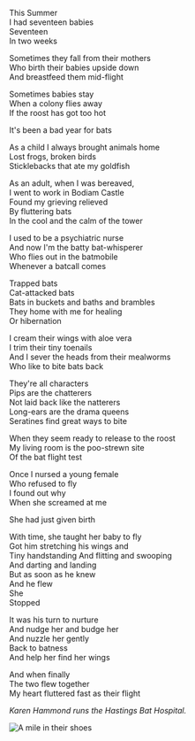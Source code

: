 This Summer<br/>
I had seventeen babies<br/>
Seventeen<br/>
In two weeks

Sometimes they fall from their mothers<br/>
Who birth their babies upside down<br/>
And breastfeed them mid-flight

Sometimes babies stay<br/>
When a colony flies away<br/>
If the roost has got too hot

It's been a bad year for bats

As a child I always brought animals home<br/>
Lost frogs, broken birds<br/>
Sticklebacks that ate my goldfish

As an adult, when I was bereaved,<br/>
I went to work in Bodiam Castle<br/>
Found my grieving relieved<br/>
By fluttering bats<br/>
In the cool and the calm of the tower

I used to be a psychiatric nurse<br/>
And now I'm the batty bat-whisperer<br/>
Who flies out in the batmobile<br/>
Whenever a batcall comes

Trapped bats<br/>
Cat-attacked bats<br/>
Bats in buckets and baths and brambles<br/>
They home with me for healing<br/>
Or hibernation

I cream their wings with aloe vera<br/>
I trim their tiny toenails<br/>
And I sever the heads from their mealworms<br/>
Who like to bite bats back

They're all characters<br/>
Pips are the chatterers<br/>
Not laid back like the natterers<br/>
Long-ears are the drama queens<br/>
Seratines find great ways to bite

When they seem ready to release to the roost<br/>
My living room is the poo-strewn site<br/>
Of the bat flight test

Once I nursed a young female<br/>
Who refused to fly<br/>
I found out why<br/>
When she screamed at me

She had just given birth

With time, she taught her baby to fly<br/>
Got him stretching his wings and<br/>
Tiny handstanding
And flitting and swooping<br/>
And darting and landing<br/>
But as soon as he knew<br/>
And he flew<br/>
She<br/>
Stopped

It was his turn to nurture<br/>
And nudge her and budge her<br/>
And nuzzle her gently<br/>
Back to batness<br/>
And help her find her wings

And when finally<br/>
The two flew together<br/>
My heart fluttered fast as their flight

*Karen Hammond runs the Hastings Bat Hospital.*

<div class="text-center"><img src="/img/ordinary_extraordinary/2.batwoman_of_hastings.jpg" class="event-image" alt="A mile in their shoes" /></div>
